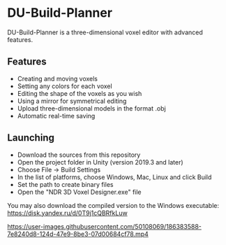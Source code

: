 # DU-Build-Planner

DU-Build-Planner is a three-dimensional voxel editor with advanced features.

Features
-------------

- Creating and moving voxels
- Setting any colors for each voxel
- Editing the shape of the voxels as you wish
- Using a mirror for symmetrical editing
- Upload three-dimensional models in the format .obj
- Automatic real-time saving

Launching
-------------
- Download the sources from this repository
- Open the project folder in Unity (version 2019.3 and later)
- Choose File -> Build Settings
- In the list of platforms, choose Windows, Mac, Linux and click Build
- Set the path to create binary files
- Open the "NDR 3D Voxel Designer.exe" file

You may also download the compiled version to the Windows executable: https://disk.yandex.ru/d/0T9j1cQBRfkLuw

https://user-images.githubusercontent.com/50108069/186383588-7e8240d8-124d-47e9-8be3-07d00684cf78.mp4

